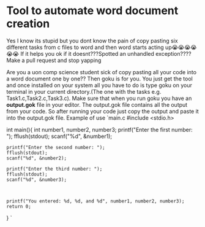 # Tool to automate word document creation
Yes I know its stupid but you dont know the pain of copy pasting six different tasks from c files to word and then word starts acting up😭😭😭😭😭😭
If it helps you ok if it doesnt???Spotted an unhandled exception???? Make a pull request and stop yapping

Are you a uon comp science student sick of copy pasting all your code into a word document one by one?? Then goku is for you. You just get the tool and once installed on your system
all you have to do is type goku on your terminal in your current directory.(The one with the tasks e.g. Task1.c,Task2.c,Task3.c). Make sure that when you run goku you have an **output.gok** file in your editor. The output.gok file contains  all the output from your code. So after running your code just copy the output and paste it into the output.gok file.
Example of use 
`main.c
  #include <stdio.h>

int main(){
    int number1, number2, number3;
    printf("Enter the first number: ");
    fflush(stdout);
    scanf("%d", &number1);

    printf("Enter the second number: ");
    fflush(stdout);
    scanf("%d", &number2);

    printf("Enter the third number: ");
    fflush(stdout);
    scanf("%d", &number3);
 


    printf("You entered: %d, %d, and %d", number1, number2, number3);
    return 0;
} 
` 


